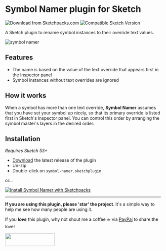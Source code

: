 # Symbol Namer plugin for Sketch
[![Download from Sketchpacks.com](https://badges.sketchpacks.com/plugins/com.gilesperry.symbol-namer/version.svg)](https://api.sketchpacks.com/v1/plugins/com.gilesperry.symbol-namer/download) [![Compatible Sketch Version](https://badges.sketchpacks.com/plugins/com.gilesperry.symbol-namer/compatibility.svg)](https://sketchpacks.com/perrysmotors/symbol-namer)

A Sketch plugin to rename symbol instances to their override text values.

![symbol namer](https://user-images.githubusercontent.com/12557727/52470294-a5928b00-2b85-11e9-9a28-3e2321c75c72.gif)

## Features
- The name is based on the value of the text override that appears first in the Inspector panel
- Symbol instances without text overrides are ignored

## How it works

When a symbol has more than one text override, **Symbol Namer** assumes that you have set your symbol up nicely, so that its primary override is listed first in Sketch's Inspector panel. You can control this order by arranging the symbol master's layers in the desired order.

## Installation

_Requires Sketch 53+_

* [Download](https://github.com/perrysmotors/symbol-namer/releases/latest) the latest release of the plugin
* Un-zip
* Double-click on `symbol-namer.sketchplugin`

or...

[![Install Symbol Namer with Sketchpacks](http://sketchpacks-com.s3.amazonaws.com/assets/badges/sketchpacks-badge-install.png "Install Symbol Namer with Sketchpacks")](https://sketchpacks.com/perrysmotors/symbol-namer/install)

---

**If you are using this plugin, please 'star' the project**. It's a simple way to help me see how many people are using it.

If you ***love*** this plugin, why not shout me a coffee ☕️ via [PayPal](https://www.paypal.me/perrysmotors/2) to share the love!

<a href="https://www.paypal.me/perrysmotors/2">
  <img width="160" height="41" src="https://user-images.githubusercontent.com/12557727/39295119-7e115bca-4935-11e8-9fe9-802d667ac22c.png">
</a>
